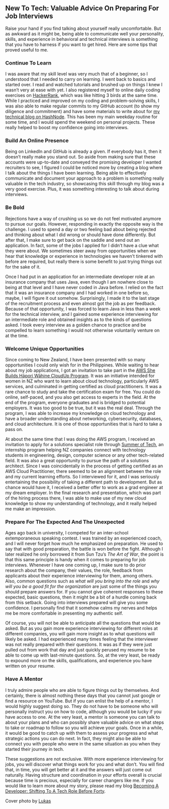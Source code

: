 ## New To Tech: Valuable Advice On Preparing For Job Interviews

Raise your hand if you find talking about yourself really uncomfortable. But as awkward as it might be, being able to communicate well your personality, skills, and experience in behavioral and technical interviews is something that you have to harness if you want to get hired. Here are some tips that proved useful to me.

### Continue To Learn

I was aware that my skill level was very much that of a beginner, so I understood that I needed to carry on learning. I went back to basics and started over. I read and watched tutorials and brushed up on things I knew I wasn’t very at ease with yet. I also registered myself to online daily coding exercises on [HackerRank](https://www.hackerrank.com/), which was like hitting 3 birds at the same time. While I practiced and improved on my coding and problem-solving skills, I was also able to make regular commits to my GitHub account (to show my diligence and commitment) and have some materials to write about for [my technical blog on HashNode](https://beforeforty.hashnode.dev/). This has been my main weekday routine for some time, and I would spend the weekend on personal projects. These really helped to boost my confidence going into interviews. 

### Build An Online Presence

Being on LinkedIn and GitHub is already a given. If everybody has it, then it doesn’t really make you stand out. So aside from making sure that these accounts were up-to-date and conveyed the promising developer I wanted recruiters to see, I figured I could be noticed more by creating a blog where I talk about the things I have been learning. Being able to effectively communicate and document your approach to a problem is something really valuable in the tech industry, so showcasing this skill through my blog was a very good exercise. Plus, it was something interesting to talk about during interviews.

### Be Bold 

Rejections have a way of crushing us so we do not feel motivated anymore to pursue our goals. However, responding in exactly the opposite way is the challenge. I used to spend a day or two feeling bad about being rejected and thinking about what I did wrong or should have done differently. But after that, I make sure to get back on the saddle and send out an application. In fact, some of the jobs I applied for I didn’t have a clue what they were about. We sometimes steer away from opportunities when we hear that knowledge or experience in technologies we haven’t tinkered with before are required, but really there is some benefit to just trying things out for the sake of it. 

Once I had put in an application for an intermediate developer role at an insurance company that uses Java, even though I am nowhere close to being at that level and I have never coded in Java before. I relied on the fact that it was an insurance company and I had worked in one before so, maybe, I will figure it out somehow. Surprisingly, I made it to the last stage of the recruitment process and even almost got the job as per feedback. Because of that opportunity, I was forced to learn Java in less than a week for the technical interview, and I gained some experience interviewing for an intermediate role and obtained insights as to the kinds of questions asked. I took every interview as a golden chance to practice and be compelled to learn something I would not otherwise voluntarily venture on at the time.

### Welcome Unique Opportunities

Since coming to New Zealand, I have been presented with so many opportunities I could only wish for in the Philippines. While waiting to hear about my job applications, I got an invitation to take part in the [AWS She Builds Hāpori Wāhine CloudUp Program](https://awswahinehapori-shebuildsloudup.splashthat.com/). It was an initiative intended for women in NZ who want to learn about cloud technology, particularly AWS services, and culminated in getting certified as cloud practitioners. It was a rare chance to study and take the certification exam for free. You could do online, self-paced, and you also get access to experts in the field. At the end of the program, everyone graduates and is bridged to potential employers. It was too good to be true, but it was the real deal. Through the program, I was able to increase my knowledge on cloud technology and have a broader understanding about networking, cybersecurity, databases, and cloud architecture. It is one of those opportunities that is hard to take a pass on. 

At about the same time that I was doing the AWS program, I received an invitation to apply for a solutions specialist role through [Summer of Tech](https://www.summeroftech.co.nz/), an internship program helping NZ companies connect with technology students in engineering, design, computer science or any other tech-related field. It was also a great opportunity to pursue the path of a solutions architect. Since I was coincidentally in the process of getting certified as an AWS Cloud Practitioner, there seemed to be an alignment between the role and my current learning efforts. So I interviewed for it, and I was seriously entertaining the possibility of taking a different path to development. But as chance would have it, I received a better offer to work as a grad engineer at my dream employer. In the final research and presentation, which was part of the hiring process there, I was able to make use of my new cloud knowledge to show my understanding of technology, and it really helped me make an impression.

### Prepare For The Expected And The Unexpected

Ages ago back in university, I competed for an inter-school extemporaneous speaking contest. I was trained by an experienced coach, and I will never forget how much he emphasized on preparation. He used to say that with good preparation, the battle is won before the fight. Although I later realized he only borrowed it from Sun Tzu’s *The Art of War*, the point is that this same principle is handy when it comes to preparing for job interviews. Whenever I have one coming up, I make sure to do prior research about the company, their values, the role, feedback from applicants about their experience interviewing for them, among others. Also, common questions such as *what will you bring into the role* and *why will you be a good fit for the organization* are just some of the things you should prepare answers for. If you cannot give coherent responses to these expected, basic questions, then it might be a bit of a hurdle coming back from this setback. Going into interviews prepared will give you some confidence. I personally find that it somehow calms my nerves and helps me be more comfortable in presenting my authentic self.

Of course, you will not be able to anticipate all the questions that would be asked. But as you gain more experience interviewing for different roles at different companies, you will gain more insight as to what questions will likely be asked. I had experienced many times feeling that the interviewer was not really prepared with their questions. It was as if they were just pulled out from work that day and just quickly perused my resume to be able to come up with last-minute questions. So, at the very least, be ready to expound more on the skills, qualifications, and experience you have written on your resume.

### Have A Mentor

I truly admire people who are able to figure things out by themselves. And certainly, there is almost nothing these days that you cannot just google or find a resource on YouTube. But if you can enlist the help of a mentor, I would highly suggest doing so. They do not have to be someone who will personally instruct you on how to code, although you would be lucky if you have access to one. At the very least, a mentor is someone you can talk to about your plans and who can possibly share valuable advice on what steps to take or roadmap to follow so you will achieve your goals. Once in a while, it would be good to catch up with them to assess your progress and what strategic actions you can do next. In fact, they might also be able to connect you with people who were in the same situation as you when they started their journey in tech.

These suggestions are not exclusive. With more experience interviewing for jobs, you will discover what things work for you and what don’t. You will find that, in time, you will get better at it and the answers will just come out naturally. Having structure and coordination in your efforts overall is crucial because time is precious, especially for career changers like me. If you would like to learn more about my story, please read my blog [Becoming A Developer: Shifting To A Tech Role Before Forty](https://beforeforty.hashnode.dev/becoming-a-developer-shifting-to-a-tech-role-before-40). 

Cover photo by [Lukas](https://www.pexels.com/@goumbik/)
